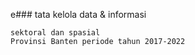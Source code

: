 e### tata kelola data & informasi
```shell
sektoral dan spasial 
Provinsi Banten periode tahun 2017-2022
```

